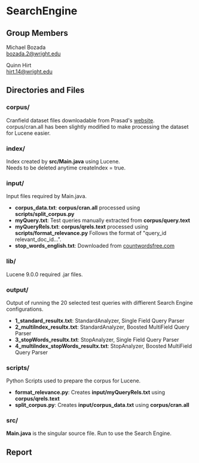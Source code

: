 # SearchEngine

## Group Members
Michael Bozada  
bozada.2@wright.edu  

Quinn Hirt  
hirt.14@wright.edu  


## Directories and Files
### corpus/  
Cranfield dataset files downloadable from Prasad's [website](https://web1.cs.wright.edu/~tkprasad/courses/cs7800/cs7800.html).  
corpus/cran.all has been slightly modified to make processing the dataset for Lucene easier.

### index/
Index created by __src/Main.java__ using Lucene.  
Needs to be deleted anytime createIndex = true.

### input/
Input files required by Main.java.  
- __corpus_data.txt__: __corpus/cran.all__ processed using __scripts/split_corpus.py__
- __myQuery.txt__: Test queries manually extracted from __corpus/query.text__
- __myQueryRels.txt__: __corpus/qrels.text__ processed using __scripts/format_relevance.py__ Follows the format of "query_id relevant_doc_id...".
- __stop_words_english.txt__: Downloaded from [countwordsfree.com](https://countwordsfree.com/stopwords)

### lib/
Lucene 9.0.0 required .jar files.

### output/
Output of running the 20 selected test queries with diffierent Search Engine configurations.
- __1_standard_resultx.txt__: StandardAnalyzer, Single Field Query Parser
- __2_multiIndex_resultx.txt__: StandardAnalyzer, Boosted MultiField Query Parser
- __3_stopWords_resultx.txt__: StopAnalyzer, Single Field Query Parser
- __4_multiIndex_stopWords_resultx.txt__: StopAnalyzer, Boosted MultiField Query Parser

### scripts/
Python Scripts used to prepare the corpus for Lucene.
- __format_relevance.py__: Creates __input/myQueryRels.txt__ using __corpus/qrels.text__
- __split_corpus.py__: Creates __input/corpus_data.txt__ using __corpus/cran.all__

### src/
__Main.java__ is the singular source file. Run to use the Search Engine.

## Report